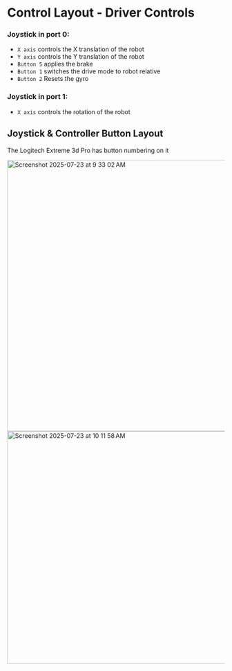 # Control Layout - Driver Controls #

### Joystick in port 0: ###
* `X axis` controls the X translation of the robot
* `Y axis` controls the Y translation of the robot
* `Button 5` applies the brake
* `Button 1` switches the drive mode to robot relative
* `Button 2` Resets the gyro

### Joystick in port 1: ###
* `X axis` controls the rotation of the robot


## Joystick & Controller Button Layout ##

The Logitech Extreme 3d Pro has button numbering on it

<img width="765" height="627.791878173" alt="Screenshot 2025-07-23 at 9 33 02 AM" src="https://github.com/user-attachments/assets/9804a68b-6f6d-46fe-bb1f-81149f663f4e" />

<img width="766" height="538" alt="Screenshot 2025-07-23 at 10 11 58 AM" src="https://github.com/user-attachments/assets/453fc3e7-c507-4be0-b838-7876ca1dede2" />
